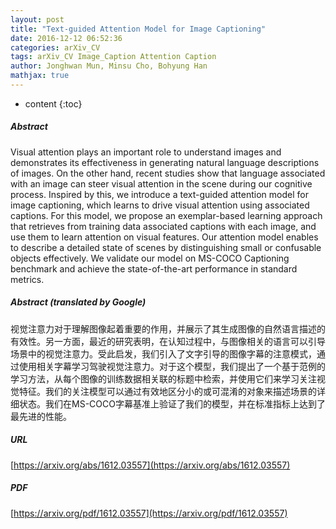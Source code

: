 ```yaml
---
layout: post
title: "Text-guided Attention Model for Image Captioning"
date: 2016-12-12 06:52:36
categories: arXiv_CV
tags: arXiv_CV Image_Caption Attention Caption
author: Jonghwan Mun, Minsu Cho, Bohyung Han
mathjax: true
---
```


* content
{:toc}

##### Abstract
Visual attention plays an important role to understand images and demonstrates its effectiveness in generating natural language descriptions of images. On the other hand, recent studies show that language associated with an image can steer visual attention in the scene during our cognitive process. Inspired by this, we introduce a text-guided attention model for image captioning, which learns to drive visual attention using associated captions. For this model, we propose an exemplar-based learning approach that retrieves from training data associated captions with each image, and use them to learn attention on visual features. Our attention model enables to describe a detailed state of scenes by distinguishing small or confusable objects effectively. We validate our model on MS-COCO Captioning benchmark and achieve the state-of-the-art performance in standard metrics.

##### Abstract (translated by Google)
视觉注意力对于理解图像起着重要的作用，并展示了其生成图像的自然语言描述的有效性。另一方面，最近的研究表明，在认知过程中，与图像相关的语言可以引导场景中的视觉注意力。受此启发，我们引入了文字引导的图像字幕的注意模式，通过使用相关字幕学习驾驶视觉注意力。对于这个模型，我们提出了一个基于范例的学习方法，从每个图像的训练数据相关联的标题中检索，并使用它们来学习关注视觉特征。我们的关注模型可以通过有效地区分小的或可混淆的对象来描述场景的详细状态。我们在MS-COCO字幕基准上验证了我们的模型，并在标准指标上达到了最先进的性能。

##### URL
[https://arxiv.org/abs/1612.03557](https://arxiv.org/abs/1612.03557)

##### PDF
[https://arxiv.org/pdf/1612.03557](https://arxiv.org/pdf/1612.03557)

